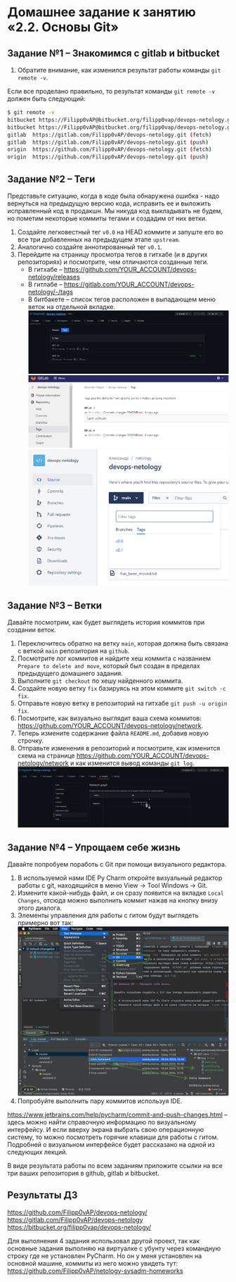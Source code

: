 # Домашнее задание к занятию «2.2. Основы Git»

## Задание №1 – Знакомимся с gitlab и bitbucket 
1. Обратите внимание, как изменился результат работы команды `git remote -v`.

Если все проделано правильно, то результат команды `git remote -v` должен быть следующий:
```bash
$ git remote -v
bitbucket https://Filipp0vAP@bitbucket.org/filipp0vap/devops-netology.git (fetch)
bitbucket https://Filipp0vAP@bitbucket.org/filipp0vap/devops-netology.git (push)
gitlab  https://gitlab.com/Filipp0vAP/devops-netology.git (fetch)
gitlab  https://gitlab.com/Filipp0vAP/devops-netology.git (push)
origin  https://github.com/Filipp0vAP/devops-netology.git (fetch)
origin  https://github.com/Filipp0vAP/devops-netology.git (push)
```

## Задание №2 – Теги

Представьте ситуацию, когда в коде была обнаружена ошибка - надо вернуться на предыдущую версию кода,
исправить ее и выложить исправленный код в продакшн. Мы никуда код выкладывать не будем, но пометим некоторые коммиты тегами и 
создадим от них ветки. 

1. Создайте легковестный тег `v0.0` на HEAD коммите и запуште его во все три добавленных на предыдущем этапе `upstream`.
1. Аналогично создайте аннотированный тег `v0.1`.
1. Перейдите на страницу просмотра тегов в гитхабе (и в других репозиториях) и посмотрите, чем отличаются созданные теги. 
    * В гитхабе – https://github.com/YOUR_ACCOUNT/devops-netology/releases
    * В гитлабе – https://gitlab.com/YOUR_ACCOUNT/devops-netology/-/tags
    * В битбакете – список тегов расположен в выпадающем меню веток на отдельной вкладке. 
![img.png](img/GitHubTag.png)
![img.png](img/GitLabTag.png)
![img.png](img/BBTag.png)
## Задание №3 – Ветки 

Давайте посмотрим, как будет выглядеть история коммитов при создании веток. 

1. Переключитесь обратно на ветку `main`, которая должна быть связана с веткой `main` репозитория на `github`.
1. Посмотрите лог коммитов и найдите хеш коммита с названием `Prepare to delete and move`, который был создан в пределах предыдущего домашнего задания. 
1. Выполните `git checkout` по хешу найденного коммита. 
1. Создайте новую ветку `fix` базируясь на этом коммите `git switch -c fix`.
1. Отправьте новую ветку в репозиторий на гитхабе `git push -u origin fix`.
1. Посмотрите, как визуально выглядит ваша схема коммитов: https://github.com/YOUR_ACCOUNT/devops-netology/network. 
1. Теперь измените содержание файла `README.md`, добавив новую строчку.
1. Отправьте изменения в репозиторий и посмотрите, как изменится схема на странице https://github.com/YOUR_ACCOUNT/devops-netology/network 
и как изменится вывод команды `git log`.
![img.png](img/GitHubNetwork.png)
## Задание №4 – Упрощаем себе жизнь

Давайте попробуем поработь с Git при помощи визуального редактора. 

1. В используемой нами IDE Py Charm откройте визуальный редактор работы с git, находящийся в меню View -> Tool Windows -> Git.
1. Измените какой-нибудь файл, и он сразу появится на вкладке `Local Changes`, отсюда можно выполнить коммит нажав на кнопку внизу этого диалога. 
1. Элементы управления для работы с гитом будут выглядеть примерно вот так:
   ![Работа с гитом](img/ide-git-01.jpg)
1. Попробуйте выполнить пару коммитов используя IDE. 

https://www.jetbrains.com/help/pycharm/commit-and-push-changes.html – здесь можно найти справочную информацию по визуальному интерфейсу. 
И если вверху экрана выбрать свою операционную систему, то можно посмотреть горячие клавиши для работы с гитом. 
Подробней о визуальном интерфейсе будет рассказано на одной из следующих лекций.

В виде результата работы по всем заданиям приложите ссылки на все три ваших репозитория в github, gitlab и bitbucket.  

## Результаты ДЗ
https://github.com/Filipp0vAP/devops-netology/
https://gitlab.com/Filipp0vAP/devops-netology
https://bitbucket.org/filipp0vap/devops-netology/

Для выполнения 4 задания использовал другой проект, так как основные задания выполняю на виртуалке с убунту через командную строку
где не установлен PyCharm. Но он у меня установлен на основной машине, коммиты из него можно увидеть тут:
https://github.com/Filipp0vAP/netology-sysadm-homeworks